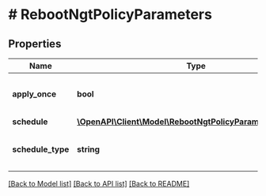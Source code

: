 # # RebootNgtPolicyParameters

## Properties

Name | Type | Description | Notes
------------ | ------------- | ------------- | -------------
**apply_once** | **bool** | Flag for policies to be applied only once. | [optional] [default to false]
**schedule** | [**\OpenAPI\Client\Model\RebootNgtPolicyParametersSchedule**](RebootNgtPolicyParametersSchedule.md) |  | [optional]
**schedule_type** | **string** | Type of Schedule for policy enforcement. |

[[Back to Model list]](../../README.md#models) [[Back to API list]](../../README.md#endpoints) [[Back to README]](../../README.md)
